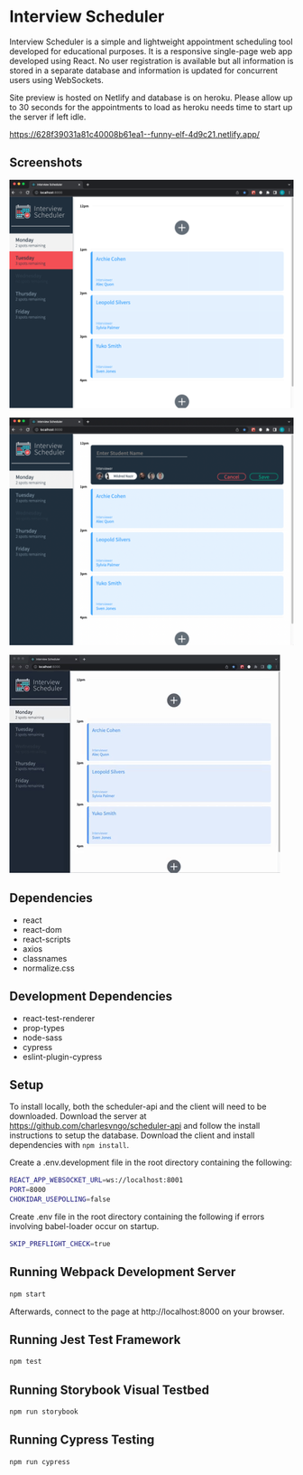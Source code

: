 # Interview Scheduler
Interview Scheduler is a simple and lightweight appointment scheduling tool developed for educational purposes. It is a responsive single-page web app developed using React. No user registration is available but all information is stored in a separate database and information is updated for concurrent users using WebSockets.

Site preview is hosted on Netlify and database is on heroku. Please allow up to 30 seconds for the appointments to load as heroku needs time to start up the server if left idle.

https://628f39031a81c40008b61ea1--funny-elf-4d9c21.netlify.app/



## Screenshots

!["Screenshot of home page"](https://github.com/charlesvngo/scheduler/blob/master/docs/Homepage.png?raw=true)

!["Screenshot of form element"](https://github.com/charlesvngo/scheduler/blob/master/docs/Create%20Form.png?raw=true)

!["Gif of creating and deleting an appointment"](https://github.com/charlesvngo/scheduler/blob/master/docs/Create%20and%20Delete.gif?raw=true)

## Dependencies
- react
- react-dom
- react-scripts
- axios
- classnames
- normalize.css

## Development Dependencies
- react-test-renderer
- prop-types
- node-sass
- cypress
- eslint-plugin-cypress

## Setup

To install locally, both the scheduler-api and the client will need to be downloaded. 
Download the server at https://github.com/charlesvngo/scheduler-api and follow the install instructions to setup the database.
Download the client and install dependencies with `npm install`.

Create a .env.development file in the root directory containing the following:
```sh
REACT_APP_WEBSOCKET_URL=ws://localhost:8001
PORT=8000
CHOKIDAR_USEPOLLING=false
```

Create .env file in the root directory containing the following if errors involving babel-loader occur on startup. 

```sh
SKIP_PREFLIGHT_CHECK=true
```

## Running Webpack Development Server

```sh
npm start
```

Afterwards, connect to the page at http://localhost:8000 on your browser.

## Running Jest Test Framework

```sh
npm test
```

## Running Storybook Visual Testbed

```sh
npm run storybook
```

## Running Cypress Testing

```sh
npm run cypress
```
